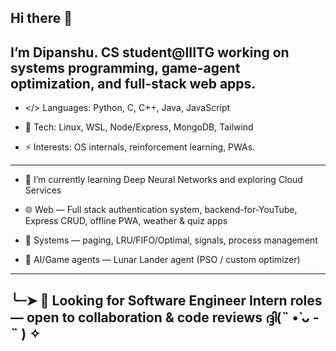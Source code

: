 ## Hi there 👋
I’m Dipanshu. CS student@IIITG working on systems programming, game-agent optimization, and full-stack web apps.
---
- </> Languages: Python, C, C++, Java, JavaScript
  
- 🤖 Tech: Linux, WSL, Node/Express, MongoDB, Tailwind
  

- ⚡ Interests: OS internals, reinforcement learning, PWAs.

---
<!--
**code-dipanshuRaj/code-dipanshuRaj** is a ✨ _special_ ✨ repository because its `README.md` (this file) appears on your GitHub profile.

Here are some ideas to get you started:

- 🔭 I’m currently working on ...
- 👯 I’m looking to collaborate on ...
- 🤔 I’m looking for help with ...
-  Ask me about ...
- 📫 How to reach me: ...
- 😄 Pronouns: ...
-  Fun fact: ...
-->

- 🌱 I’m currently learning Deep Neural Networks and exploring Cloud Services
  
- 🌐 Web — Full stack authentication system, backend-for-YouTube, Express CRUD, offline PWA, weather & quiz apps

- 🔧 Systems — paging, LRU/FIFO/Optimal, signals, process management

- 🤖 AI/Game agents — Lunar Lander agent (PSO / custom optimizer)

---

╰┈➤ 📂 Looking for Software Engineer Intern roles — open to collaboration & code reviews
    ദ്ദി(˵ •̀ ᴗ - ˵ ) ✧ 
--
